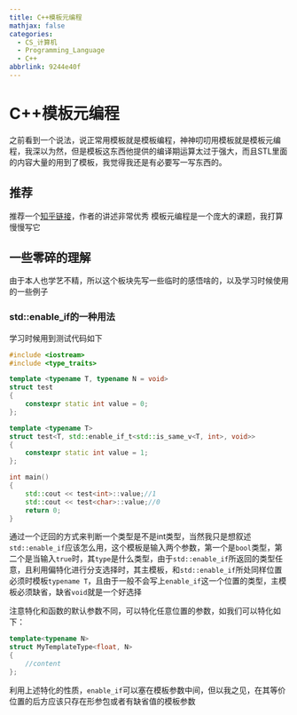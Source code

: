 ```yaml
---
title: C++模板元编程
mathjax: false
categories:
  - CS_计算机
  - Programming_Language
  - C++
abbrlink: 9244e40f
---
```



# C++模板元编程
之前看到一个说法，说正常用模板就是模板编程，神神叨叨用模板就是模板元编程，我深以为然，但是模板这东西他提供的编译期运算太过于强大，而且STL里面的内容大量的用到了模板，我觉得我还是有必要写一写东西的。

<!--more-->

## 推荐
推荐一个[知乎链接](https://zhuanlan.zhihu.com/p/378355217)，作者的讲述非常优秀
模板元编程是一个庞大的课题，我打算慢慢写它

## 一些零碎的理解
由于本人也学艺不精，所以这个板块先写一些临时的感悟啥的，以及学习时候使用的一些例子

### std::enable_if的一种用法

学习时候用到测试代码如下
```cpp
#include <iostream>
#include <type_traits>

template <typename T, typename N = void>
struct test
{
    constexpr static int value = 0;
};

template <typename T>
struct test<T, std::enable_if_t<std::is_same_v<T, int>, void>>
{
    constexpr static int value = 1;
};

int main()
{
    std::cout << test<int>::value;//1
    std::cout << test<char>::value;//0
    return 0;
}
```

通过一个迂回的方式来判断一个类型是不是int类型，当然我只是想叙述`std::enable_if`应该怎么用，这个模板是输入两个参数，第一个是`bool`类型，第二个是当输入`true`时，其`type`是什么类型，由于`std::enable_if`所返回的类型任意，且利用偏特化进行分支选择时，其主模板，和`std::enable_if`所处同样位置必须时模板`typename T`，且由于一般不会写上`enable_if`这一个位置的类型，主模板必须缺省，缺省`void`就是一个好选择

注意特化和函数的默认参数不同，可以特化任意位置的参数，如我们可以特化如下：
```cpp
template<typename N>
struct MyTemplateType<float, N>
{
    //content
};
```

利用上述特化的性质，`enable_if`可以塞在模板参数中间，但以我之见，在其等价位置的后方应该只存在形参包或者有缺省值的模板参数